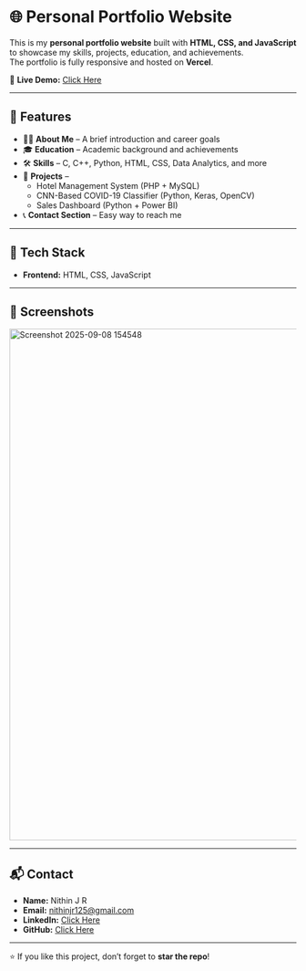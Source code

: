 # 🌐 Personal Portfolio Website

This is my **personal portfolio website** built with **HTML, CSS, and JavaScript** to showcase my skills, projects, education, and achievements.  
The portfolio is fully responsive and hosted on **Vercel**.

🔗 **Live Demo:** [Click Here](https://portfolio-nithinjr.vercel.app/)

---

## 📌 Features
- 🧑‍💻 **About Me** – A brief introduction and career goals  
- 🎓 **Education** – Academic background and achievements  
- 🛠 **Skills** – C, C++, Python, HTML, CSS, Data Analytics, and more  
- 📂 **Projects** –  
  - Hotel Management System (PHP + MySQL)  
  - CNN-Based COVID-19 Classifier (Python, Keras, OpenCV)  
  - Sales Dashboard (Python + Power BI)  
- 📞 **Contact Section** – Easy way to reach me  

---

## 🚀 Tech Stack
- **Frontend:** HTML, CSS, JavaScript   

---

## 📸 Screenshots  
  <img width="1778" height="897" alt="Screenshot 2025-09-08 154548" src="https://github.com/user-attachments/assets/262343d0-8782-47bb-b9b4-dab549a88cf0" />


---

## 📬 Contact
- **Name:** Nithin J R  
- **Email:** [nithinjr125@gmail.com](mailto:nithinjr125@gmail.com)  
- **LinkedIn:** [Click Here](https://www.linkedin.com/in/nithin-jr-19p2004)  
- **GitHub:** [Click Here](https://github.com/njr19)

---
⭐ If you like this project, don’t forget to **star the repo**!
